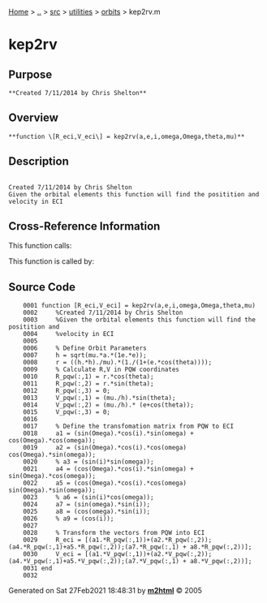 [Home](../../../../../index.md) \> [..](#) \> [src](../../../../../documentation.md) \> [utilities](#)
\> [orbits](index.md) \> kep2rv.m



# kep2rv

## Purpose 

``` 
**Created 7/11/2014 by Chris Shelton**
```

## Overview 

``` 
**function \[R_eci,V_eci\] = kep2rv(a,e,i,omega,Omega,theta,mu)**
```

## Description 

```
 
Created 7/11/2014 by Chris Shelton
Given the orbital elements this function will find the positition and
velocity in ECI

```

## Cross-Reference Information 

This function calls:

This function is called by:

## Source Code 

```
    0001 function [R_eci,V_eci] = kep2rv(a,e,i,omega,Omega,theta,mu)
    0002     %Created 7/11/2014 by Chris Shelton
    0003     %Given the orbital elements this function will find the positition and
    0004     %velocity in ECI
    0005 
    0006     % Define Orbit Parameters
    0007     h = sqrt(mu.*a.*(1e.*e));
    0008     r = ((h.*h)./mu).*(1./(1+(e.*cos(theta))));
    0009     % Calculate R,V in PQW coordinates
    0010     R_pqw(:,1) = r.*cos(theta);
    0011     R_pqw(:,2) = r.*sin(theta);
    0012     R_pqw(:,3) = 0;
    0013     V_pqw(:,1) = (mu./h).*sin(theta);
    0014     V_pqw(:,2) = (mu./h).* (e+cos(theta));
    0015     V_pqw(:,3) = 0;
    0016 
    0017     % Define the transfomation matrix from PQW to ECI
    0018     a1 = (sin(Omega).*cos(i).*sin(omega) + cos(Omega).*cos(omega));
    0019     a2 = (sin(Omega).*cos(i).*cos(omega)  cos(Omega).*sin(omega));          
    0020     % a3 = (sin(i)*sin(omega));
    0021     a4 = (cos(Omega).*cos(i).*sin(omega) + sin(Omega).*cos(omega));
    0022     a5 = (cos(Omega).*cos(i).*cos(omega)  sin(Omega).*sin(omega));
    0023     % a6 = (sin(i)*cos(omega));
    0024     a7 = (sin(omega).*sin(i));
    0025     a8 = (cos(omega).*sin(i));
    0026     % a9 = (cos(i));
    0027 
    0028     % Transform the vectors from PQW into ECI
    0029     R_eci = [(a1.*R_pqw(:,1))+(a2.*R_pqw(:,2));(a4.*R_pqw(:,1)+a5.*R_pqw(:,2));(a7.*R_pqw(:,1) + a8.*R_pqw(:,2))];
    0030     V_eci = [(a1.*V_pqw(:,1))+(a2.*V_pqw(:,2));(a4.*V_pqw(:,1)+a5.*V_pqw(:,2));(a7.*V_pqw(:,1) + a8.*V_pqw(:,2))];
    0031 end
    0032
```



Generated on Sat 27Feb2021 18:48:31 by
**[m2html](http://www.artefact.tk/software/matlab/m2html/ "Matlab Documentation in HTML")**
© 2005